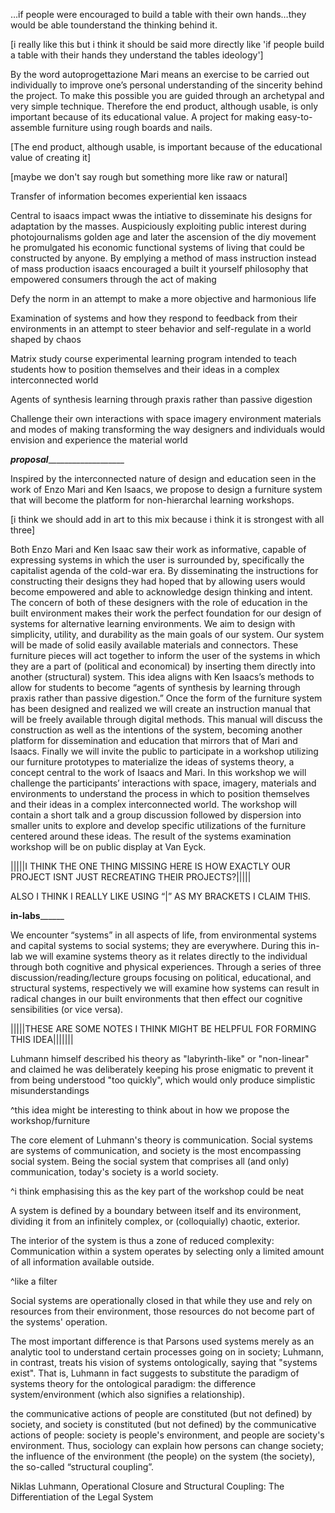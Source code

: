 




…if people were encouraged to build a table with their own hands…they would be able tounderstand the thinking behind it. 

[i really like this but i think it should be said more directly like 'if people build a table with their hands they understand the tables ideology']By the word autoprogettazione Mari means an exercise to be carried out individually to improve one’s personal understanding of the sincerity behind the project. To make this possible you are guided through an archetypal and very simple technique. Therefore the end product, although usable, is only important because of its educational value. A project for making easy-to-assemble furniture using rough boards and nails.[The end product, although usable, is important because of the educational value of creating it][maybe we don't say rough but something more like raw or natural]Transfer of information becomes experiential ken issaacs
Central to isaacs impact wwas the intiative to disseminate his designs for adaptation by the masses. Auspiciously exploiting public interest during photojournalisms golden age and later the ascension of the diy movement he promulgated his economic functional systems of living that could be constructed by anyone. By emplying a method of mass instruction instead of mass production isaacs encouraged a built it yourself philosophy that empowered consumers through the act of makingDefy the norm in an attempt to make a more objective and harmonious lifeExamination of systems and how they respond to feedback from their environments in an attempt to steer behavior and self-regulate in a world shaped by chaosMatrix study course experimental learning program intended to teach students how to position themselves and their ideas in a complex interconnected worldAgents of synthesis learning through praxis rather than passive digestionChallenge their own interactions with space imagery environment materials and modes of making transforming the way designers and individuals would envision and experience the material world_______________proposal__________________________________Inspired by the interconnected nature of design and education seen in the work of Enzo Mari and Ken Isaacs, we propose to design a furniture system that will become the platform for non-hierarchal learning workshops. 

[i think we should add in art to this mix because i think it is strongest with all three]

Both Enzo Mari and Ken Isaac saw their work as informative, capable of expressing systems in which the user is surrounded by, specifically the capitalist agenda of the cold-war era. By disseminating the instructions for constructing their designs they had hoped that by allowing users would become empowered and able to acknowledge design thinking and intent. The concern of both of these designers with the role of education in the built environment makes their work the perfect foundation for our design of systems for alternative learning environments. We aim to design with simplicity, utility, and durability as the main goals of our system. Our system will be made of solid easily available materials and connectors. These furniture pieces will act together to inform the user of the systems in which they are a part of (political and economical) by inserting them directly into another (structural) system. This idea aligns with Ken Isaacs’s methods to allow for students to become “agents of synthesis by learning through praxis rather than passive digestion.” Once the form of the furniture system has been designed and realized we will create an instruction manual that will be freely available through digital methods. This manual will discuss the construction as well as the intentions of the system, becoming another platform for dissemination and education that mirrors that of Mari and Isaacs.Finally we will invite the public to participate in a workshop utilizing our furniture prototypes to materialize the ideas of systems theory, a concept central to the work of Isaacs and Mari. In this workshop we will challenge the participants’ interactions with space, imagery, materials and environments to understand the process in which to position themselves and their ideas in a complex interconnected world. The workshop will contain a short talk and a group discussion followed by dispersion into smaller units to explore and develop specific utilizations of the furniture centered around these ideas. The result of the systems examination workshop will be on public display at Van Eyck.|||||I THINK THE ONE THING MISSING HERE IS HOW EXACTLY OUR PROJECT ISNT JUST RECREATING THEIR PROJECTS?|||||

ALSO I THINK I REALLY LIKE USING “|” AS MY BRACKETS I CLAIM THIS.____________________in-labs__________________________
We encounter “systems” in all aspects of life, from environmental systems and capital systems to social systems; they are everywhere. During this in-lab we will examine systems theory as it relates directly to the individual through both cognitive and physical experiences. Through a series of three discussion/reading/lecture groups focusing on political, educational, and structural systems, respectively we will examine how systems can result in radical changes in our built environments that then effect our cognitive sensibilities (or vice versa).   


|||||THESE ARE SOME NOTES I THINK MIGHT BE HELPFUL FOR FORMING THIS IDEA|||||||

Luhmann himself described his theory as "labyrinth-like" or "non-linear" and claimed he was deliberately keeping his prose enigmatic to prevent it from being understood "too quickly", which would only produce simplistic misunderstandings 

^this idea might be interesting to think about in how we propose the workshop/furniture

The core element of Luhmann's theory is communication. Social systems are systems of communication, and society is the most encompassing social system. Being the social system that comprises all (and only) communication, today's society is a world society.

^i think emphasising this as the key part of the workshop could be neat

 A system is defined by a boundary between itself and its environment, dividing it from an infinitely complex, or (colloquially) chaotic, exterior. 

The interior of the system is thus a zone of reduced complexity: Communication within a system operates by selecting only a limited amount of all information available outside. 

^like a filter

Social systems are operationally closed in that while they use and rely on resources from their environment, those resources do not become part of the systems' operation. 

The most important difference is that Parsons used systems merely as an analytic tool to understand certain processes going on in society; Luhmann, in contrast, treats his vision of systems ontologically, saying that "systems exist". That is, Luhmann in fact suggests to substitute the paradigm of systems theory for the ontological paradigm: the difference system/environment (which also signifies a relationship).

the communicative actions of people are constituted (but not defined) by society, and society is constituted (but not defined) by the communicative actions of people: society is people's environment, and people are society's environment. Thus, sociology can explain how persons can change society; the influence of the environment (the people) on the system (the society), the so-called “structural coupling”. 


Niklas Luhmann, Operational Closure and Structural Coupling: The Differentiation of the Legal System